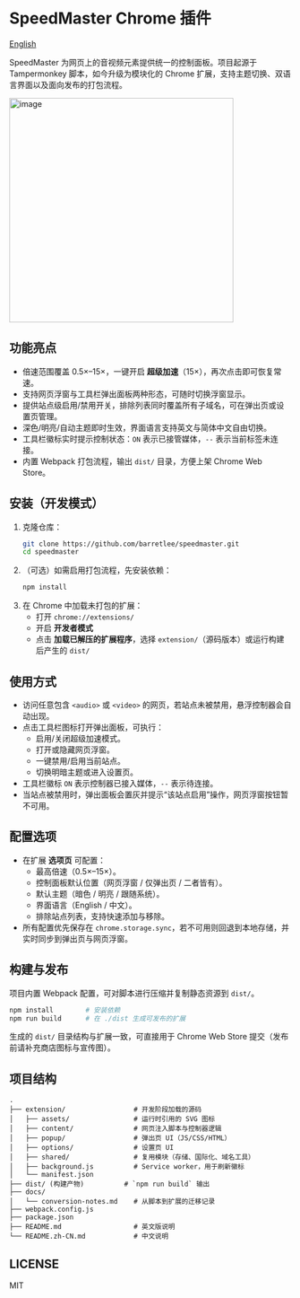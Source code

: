 # SpeedMaster Chrome 插件

[English](./README.md)

SpeedMaster 为网页上的音视频元素提供统一的控制面板。项目起源于 Tampermonkey 脚本，如今升级为模块化的 Chrome 扩展，支持主题切换、双语言界面以及面向发布的打包流程。

<img width="400" alt="image" src="https://github.com/user-attachments/assets/c82d3321-49b7-4374-b47e-e68a41d716e5" />

## 功能亮点
- 倍速范围覆盖 0.5×–15×，一键开启 **超级加速**（15×），再次点击即可恢复常速。
- 支持网页浮窗与工具栏弹出面板两种形态，可随时切换浮窗显示。
- 提供站点级启用/禁用开关，排除列表同时覆盖所有子域名，可在弹出页或设置页管理。
- 深色/明亮/自动主题即时生效，界面语言支持英文与简体中文自由切换。
- 工具栏徽标实时提示控制状态：`ON` 表示已接管媒体，`--` 表示当前标签未连接。
- 内置 Webpack 打包流程，输出 `dist/` 目录，方便上架 Chrome Web Store。

## 安装（开发模式）
1. 克隆仓库：
   ```bash
   git clone https://github.com/barretlee/speedmaster.git
   cd speedmaster
   ```
2. （可选）如需启用打包流程，先安装依赖：
   ```bash
   npm install
   ```
3. 在 Chrome 中加载未打包的扩展：
   - 打开 `chrome://extensions/`
   - 开启 **开发者模式**
   - 点击 **加载已解压的扩展程序**，选择 `extension/`（源码版本）或运行构建后产生的 `dist/`

## 使用方式
- 访问任意包含 `<audio>` 或 `<video>` 的网页，若站点未被禁用，悬浮控制器会自动出现。
- 点击工具栏图标打开弹出面板，可执行：
  - 启用/关闭超级加速模式。
  - 打开或隐藏网页浮窗。
  - 一键禁用/启用当前站点。
  - 切换明暗主题或进入设置页。
- 工具栏徽标 `ON` 表示控制器已接入媒体，`--` 表示待连接。
- 当站点被禁用时，弹出面板会置灰并提示“该站点启用”操作，网页浮窗按钮暂不可用。

## 配置选项
- 在扩展 **选项页** 可配置：
  - 最高倍速（0.5×–15×）。
  - 控制面板默认位置（网页浮窗 / 仅弹出页 / 二者皆有）。
  - 默认主题（暗色 / 明亮 / 跟随系统）。
  - 界面语言（English / 中文）。
  - 排除站点列表，支持快速添加与移除。
- 所有配置优先保存在 `chrome.storage.sync`，若不可用则回退到本地存储，并实时同步到弹出页与网页浮窗。

## 构建与发布
项目内置 Webpack 配置，可对脚本进行压缩并复制静态资源到 `dist/`。

```bash
npm install        # 安装依赖
npm run build      # 在 ./dist 生成可发布的扩展
```

生成的 `dist/` 目录结构与扩展一致，可直接用于 Chrome Web Store 提交（发布前请补充商店图标与宣传图）。

## 项目结构
```
.
├── extension/                 # 开发阶段加载的源码
│   ├── assets/                # 运行时引用的 SVG 图标
│   ├── content/               # 网页注入脚本与控制器逻辑
│   ├── popup/                 # 弹出页 UI（JS/CSS/HTML）
│   ├── options/               # 设置页 UI
│   ├── shared/                # 复用模块（存储、国际化、域名工具）
│   ├── background.js          # Service worker，用于刷新徽标
│   └── manifest.json
├── dist/ (构建产物)          # `npm run build` 输出
├── docs/
│   └── conversion-notes.md    # 从脚本到扩展的迁移记录
├── webpack.config.js
├── package.json
├── README.md                  # 英文版说明
└── README.zh-CN.md            # 中文说明
```

## LICENSE

MIT
